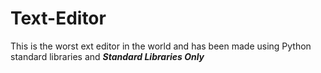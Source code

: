 # Text-Editor

This is the worst ext editor in the world and has been made using Python standard libraries and _**Standard Libraries Only**_
